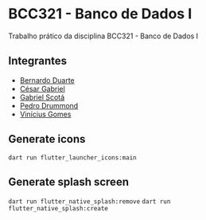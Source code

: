 # BCC321 - Banco de Dados I

Trabalho prático da disciplina BCC321 - Banco de Dados I

## Integrantes

- [Bernardo Duarte](https://github.com/BernardoSoD)
- [César Gabriel](https://github.com/Ces4rGabriel)
- [Gabriel Scotá](https://github.com/gabrielscota)
- [Pedro Drummond](https://github.com/pedro-drummond)
- [Vinícius Gomes](https://github.com/ViniciusSGomes)

## Generate icons
```dart run flutter_launcher_icons:main```

## Generate splash screen
```dart run flutter_native_splash:remove```
```dart run flutter_native_splash:create```
